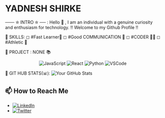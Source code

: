 # YADNESH SHIRKE

─── ✮ INTRO ✮ ── : 
Hello 👋 , I am an individual with a genuine curiosity and enthusiasm for technology.
!! Welcome to my Github Profile !!

🚀 SKILLS:
◻ #Fast Learner💨
◻ #Good COMMUNICATION 🤝
◻ #CODER 👨‍💻
◻ #Athletic 🏃

🎯 PROJECT : 
NONE 📚 
<p align="center">
  <img src="https://img.shields.io/badge/Tech-JavaScript-yellow" alt="JavaScript">
  <img src="https://img.shields.io/badge/Tech-React-blue" alt="React">
  <img src="https://img.shields.io/badge/Tech-Python-green" alt="Python">
  <img src="https://img.shields.io/badge/Tools-VSCode-purple" alt="VSCode">
</p>

📌 GIT HUB STATS(📊):
![Your GitHub Stats](https://github-readme-stats.vercel.app/api?username=your-username&show_icons=true&count_private=true&hide=contribs,prs)

## 📫 How to Reach Me

- [![LinkedIn](https://img.shields.io/badge/LinkedIn-Connect-blue)](https://www.linkedin.com/in/your-linkedin/)
- [![Twitter](https://img.shields.io/badge/Twitter-Follow-1DA1F2)](https://twitter.com/your-twitter-handle)

